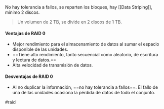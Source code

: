 No hay tolerancia  a fallos, se reparten los bloques, hay [[Data Striping]], mínimo 2 discos.

> Un volumen de 2 TB, se divide en 2 discos de 1 TB.


#### Ventajas de RAID 0

- Mejor rendimiento para el almacenamiento de datos al sumar el espacio disponible de las unidades.
- ==Tiene alto rendimiento, tanto secuencial como aleatorio, de escritura y lectura de datos.==
- Alta velocidad de transmisión de datos.

#### Desventajas de RAID 0

- Al no duplicar la información, ==no hay tolerancia a fallos==. El fallo de una de las unidades ocasiona la pérdida de datos de todo el conjunto.



#raid 
